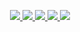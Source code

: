 <p align="center">
  <a href="https://user-images.githubusercontent.com/25367511/72208147-2b126f80-34a8-11ea-9448-d6480114b798.png">
    <img src="https://user-images.githubusercontent.com/25367511/72208147-2b126f80-34a8-11ea-9448-d6480114b798.png"/>
  </a>
  <a href="https://user-images.githubusercontent.com/25367511/72208158-47aea780-34a8-11ea-8d21-8f6585f8e94b.png">
    <img src="https://user-images.githubusercontent.com/25367511/72208158-47aea780-34a8-11ea-8d21-8f6585f8e94b.png"/>
  </a>
  <a href="https://user-images.githubusercontent.com/25367511/72208166-6ca31a80-34a8-11ea-86b4-d12db53e2153.png">
    <img src="https://user-images.githubusercontent.com/25367511/72208166-6ca31a80-34a8-11ea-86b4-d12db53e2153.png"/>
  </a>
  <a href="https://user-images.githubusercontent.com/25367511/72208175-7cbafa00-34a8-11ea-8de3-f6c10515eb1b.png">
    <img src="https://user-images.githubusercontent.com/25367511/72208175-7cbafa00-34a8-11ea-8de3-f6c10515eb1b.png"/>
  </a>
  <a href="https://user-images.githubusercontent.com/25367511/72208184-9e1be600-34a8-11ea-831a-496b7c9cf44f.png">
    <img src="https://user-images.githubusercontent.com/25367511/72208184-9e1be600-34a8-11ea-831a-496b7c9cf44f.png"/>
  </a>
</p>

